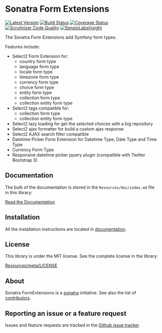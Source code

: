 Sonatra Form Extensions
=======================

[![Latest Version](https://img.shields.io/packagist/v/sonatra/form-extensions.svg)](https://packagist.org/packages/sonatra/form-extensions)
[![Build Status](https://img.shields.io/travis/sonatra/sonatra-form-extensions/master.svg)](https://travis-ci.org/sonatra/sonatra-form-extensions)
[![Coverage Status](https://img.shields.io/coveralls/sonatra/sonatra-form-extensions/master.svg)](https://coveralls.io/r/sonatra/sonatra-form-extensions?branch=master)
[![Scrutinizer Code Quality](https://img.shields.io/scrutinizer/g/sonatra/sonatra-form-extensions/master.svg)](https://scrutinizer-ci.com/g/sonatra/sonatra-form-extensions?branch=master)
[![SensioLabsInsight](https://img.shields.io/sensiolabs/i/d49b1a61-bbed-4064-8021-5c27d89e5697.svg)](https://insight.sensiolabs.com/projects/d49b1a61-bbed-4064-8021-5c27d89e5697)

The Sonatra Form Extensions add Symfony form types.

Features include:

- Select2 Form Extension for:
  * country form type
  * language form type
  * locale form type
  * timezone form type
  * currency form type
  * choice form type
  * entity form type
  * collection form type
  * collection entity form type
- Select2 tags compatible for:
  * collection form type
  * collection entity form type
- Select2 lazy loading for get the selected choices with a big repository
- Select2 ajax formatter for build a custom ajax response
- Select2 AJAX search filter compatible
- Datetime Picker Form Extension for Datetime Type, Date Type and Time Type
- Currency Form Type
- Responsive datetime picker jquery plugin (compatible with Twitter Bootstrap 3)

Documentation
-------------

The bulk of the documentation is stored in the `Resources/doc/index.md`
file in this library:

[Read the Documentation](Resources/doc/index.md)

Installation
------------

All the installation instructions are located in [documentation](Resources/doc/index.md).

License
-------

This library is under the MIT license. See the complete license in the library:

[Resources/meta/LICENSE](Resources/meta/LICENSE)

About
-----

Sonatra FormExtensions is a [sonatra](https://github.com/sonatra) initiative.
See also the list of [contributors](https://github.com/sonatra/sonatra-form-extensions/graphs/contributors).

Reporting an issue or a feature request
---------------------------------------

Issues and feature requests are tracked in the [Github issue tracker](https://github.com/sonatra/sonatra-form-extensions/issues).
